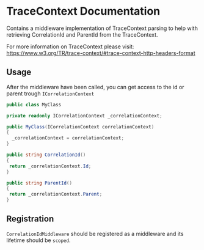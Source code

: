 # TraceContext Documentation

Contains a middleware implementation of TraceContext parsing to help with retrieving CorrelationId and ParentId from the TraceContext.

For more information on TraceContext please visit: https://www.w3.org/TR/trace-context/#trace-context-http-headers-format

## Usage

After the middleware have been called, you can get access to the id or parent trough `ICorrelationContext`

```c#
public class MyClass

private readonly ICorrelationContext _correlationContext;

public MyClass(ICorrelationContext correlationContext)
{
  _correlationContext = correlationContext;
}

public string CorrelationId()
{
 return _correlationContext.Id;
}

public string ParentId()
{
 return _correlationContext.Parent;
}
```

## Registration

`CorrelationIdMiddleware` should be registered as a middleware and its lifetime should be `scoped`.